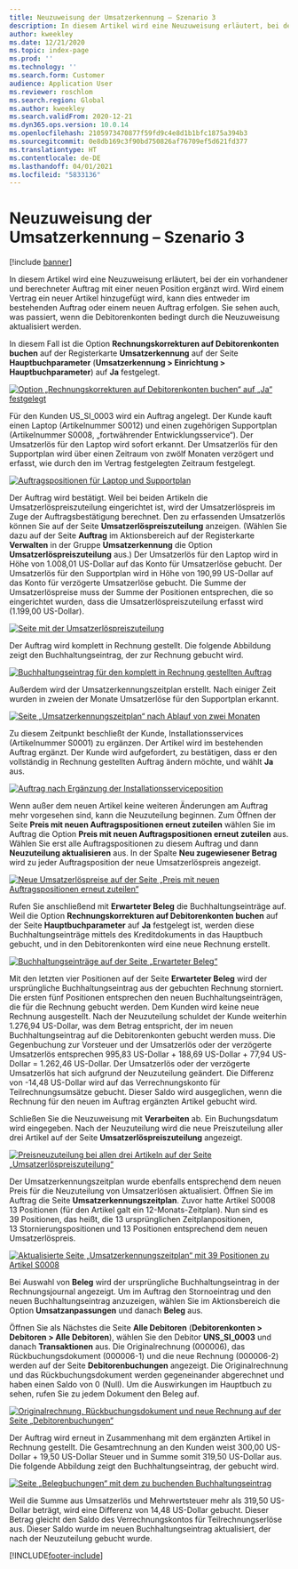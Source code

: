 ```yaml
---
title: Neuzuweisung der Umsatzerkennung – Szenario 3
description: In diesem Artikel wird eine Neuzuweisung erläutert, bei der ein vorhandener und berechneter Auftrag mit einer neuen Position ergänzt wird. Wird einem Vertrag ein neuer Artikel hinzugefügt wird, kann dies entweder im bestehenden Auftrag oder einem neuen Auftrag erfolgen.
author: kweekley
ms.date: 12/21/2020
ms.topic: index-page
ms.prod: ''
ms.technology: ''
ms.search.form: Customer
audience: Application User
ms.reviewer: roschlom
ms.search.region: Global
ms.author: kweekley
ms.search.validFrom: 2020-12-21
ms.dyn365.ops.version: 10.0.14
ms.openlocfilehash: 2105973470877f59fd9c4e8d1b1bfc1875a394b3
ms.sourcegitcommit: 0e8db169c3f90bd750826af76709ef5d621fd377
ms.translationtype: HT
ms.contentlocale: de-DE
ms.lasthandoff: 04/01/2021
ms.locfileid: "5833136"
---
```

# <a name="revenue-recognition-reallocation--scenario-3"></a>Neuzuweisung der Umsatzerkennung – Szenario 3

[!include [banner](../includes/banner.md)]

In diesem Artikel wird eine Neuzuweisung erläutert, bei der ein vorhandener und berechneter Auftrag mit einer neuen Position ergänzt wird. Wird einem Vertrag ein neuer Artikel hinzugefügt wird, kann dies entweder im bestehenden Auftrag oder einem neuen Auftrag erfolgen. Sie sehen auch, was passiert, wenn die Debitorenkonten bedingt durch die Neuzuweisung aktualisiert werden.

In diesem Fall ist die Option **Rechnungskorrekturen auf Debitorenkonten buchen** auf der Registerkarte **Umsatzerkennung** auf der Seite **Hauptbuchparameter** (**Umsatzerkennung \> Einrichtung \> Hauptbuchparameter**) auf **Ja** festgelegt.

[![Option „Rechnungskorrekturen auf Debitorenkonten buchen“ auf „Ja“ festgelegt](./media/25_rev-rec-scenarios.png)](./media/25_rev-rec-scenarios.png)

Für den Kunden US\_SI\_0003 wird ein Auftrag angelegt. Der Kunde kauft einen Laptop (Artikelnummer S0012) und einen zugehörigen Supportplan (Artikelnummer S0008, „fortwährender Entwicklungsservice“). Der Umsatzerlös für den Laptop wird sofort erkannt. Der Umsatzerlös für den Supportplan wird über einen Zeitraum von zwölf Monaten verzögert und erfasst, wie durch den im Vertrag festgelegten Zeitraum festgelegt.

[![Auftragspositionen für Laptop und Supportplan](./media/26_rev-rec-scenarios.png)](./media/26_rev-rec-scenarios.png)

Der Auftrag wird bestätigt. Weil bei beiden Artikeln die Umsatzerlöspreiszuteilung eingerichtet ist, wird der Umsatzerlöspreis im Zuge der Auftragsbestätigung berechnet. Den zu erfassenden Umsatzerlös können Sie auf der Seite **Umsatzerlöspreiszuteilung** anzeigen. (Wählen Sie dazu auf der Seite **Auftrag** im Aktionsbereich auf der Registerkarte **Verwalten** in der Gruppe **Umsatzerkennung** die Option **Umsatzerlöspreiszuteilung** aus.) Der Umsatzerlös für den Laptop wird in Höhe von 1.008,01 US-Dollar auf das Konto für Umsatzerlöse gebucht. Der Umsatzerlös für den Supportplan wird in Höhe von 190,99 US-Dollar auf das Konto für verzögerte Umsatzerlöse gebucht. Die Summe der Umsatzerlöspreise muss der Summe der Positionen entsprechen, die so eingerichtet wurden, dass die Umsatzerlöspreiszuteilung erfasst wird (1.199,00 US-Dollar).

[![Seite mit der Umsatzerlöspreiszuteilung](./media/27_rev-rec-scenarios.png)](./media/27_rev-rec-scenarios.png)

Der Auftrag wird komplett in Rechnung gestellt. Die folgende Abbildung zeigt den Buchhaltungseintrag, der zur Rechnung gebucht wird.

[![Buchhaltungseintrag für den komplett in Rechnung gestellten Auftrag](./media/28_rev-rec-scenarios.png)](./media/28_rev-rec-scenarios.png)

Außerdem wird der Umsatzerkennungszeitplan erstellt. Nach einiger Zeit wurden in zweien der Monate Umsatzerlöse für den Supportplan erkannt.

[![Seite „Umsatzerkennungszeitplan“ nach Ablauf von zwei Monaten](./media/29_rev-rec-scenarios.png)](./media/29_rev-rec-scenarios.png)

Zu diesem Zeitpunkt beschließt der Kunde, Installationsservices (Artikelnummer S0001) zu ergänzen. Der Artikel wird im bestehenden Auftrag ergänzt. Der Kunde wird aufgefordert, zu bestätigen, dass er den vollständig in Rechnung gestellten Auftrag ändern möchte, und wählt **Ja** aus.

[![Auftrag nach Ergänzung der Installationsserviceposition](./media/30_rev-rec-scenarios.png)](./media/30_rev-rec-scenarios.png)

Wenn außer dem neuen Artikel keine weiteren Änderungen am Auftrag mehr vorgesehen sind, kann die Neuzuteilung beginnen. Zum Öffnen der Seite **Preis mit neuen Auftragspositionen erneut zuteilen** wählen Sie im Auftrag die Option **Preis mit neuen Auftragspositionen erneut zuteilen** aus. Wählen Sie erst alle Auftragspositionen zu diesem Auftrag und dann **Neuzuteilung aktualisieren** aus. In der Spalte **Neu zugewiesener Betrag** wird zu jeder Auftragsposition der neue Umsatzerlöspreis angezeigt.

[![Neue Umsatzerlöspreise auf der Seite „Preis mit neuen Auftragspositionen erneut zuteilen“](./media/31_rev-rec-scenarios.png)](./media/31_rev-rec-scenarios.png)

Rufen Sie anschließend mit **Erwarteter Beleg** die Buchhaltungseinträge auf. Weil die Option **Rechnungskorrekturen auf Debitorenkonten buchen** auf der Seite **Hauptbuchparameter** auf **Ja** festgelegt ist, werden diese Buchhaltungseinträge mittels des Kreditdokuments in das Hauptbuch gebucht, und in den Debitorenkonten wird eine neue Rechnung erstellt.

[![Buchhaltungseinträge auf der Seite „Erwarteter Beleg“](./media/32_rev-rec-scenarios.png)](./media/32_rev-rec-scenarios.png)

Mit den letzten vier Positionen auf der Seite **Erwarteter Beleg** wird der ursprüngliche Buchhaltungseintrag aus der gebuchten Rechnung storniert. Die ersten fünf Positionen entsprechen den neuen Buchhaltungseinträgen, die für die Rechnung gebucht werden. Dem Kunden wird keine neue Rechnung ausgestellt. Nach der Neuzuteilung schuldet der Kunde weiterhin 1.276,94 US-Dollar, was dem Betrag entspricht, der im neuen Buchhaltungseintrag auf die Debitorenkonten gebucht werden muss. Die Gegenbuchung zur Vorsteuer und der Umsatzerlös oder der verzögerte Umsatzerlös entsprechen 995,83 US-Dollar + 188,69 US-Dollar + 77,94 US-Dollar = 1.262,46 US-Dollar. Der Umsatzerlös oder der verzögerte Umsatzerlös hat sich aufgrund der Neuzuteilung geändert. Die Differenz von -14,48 US-Dollar wird auf das Verrechnungskonto für Teilrechnungsumsätze gebucht. Dieser Saldo wird ausgeglichen, wenn die Rechnung für den neuen im Auftrag ergänzten Artikel gebucht wird.

Schließen Sie die Neuzuweisung mit **Verarbeiten** ab. Ein Buchungsdatum wird eingegeben. Nach der Neuzuteilung wird die neue Preiszuteilung aller drei Artikel auf der Seite **Umsatzerlöspreiszuteilung** angezeigt.

[![Preisneuzuteilung bei allen drei Artikeln auf der Seite „Umsatzerlöspreiszuteilung“](./media/33_rev-rec-scenarios.png)](./media/33_rev-rec-scenarios.png)

Der Umsatzerkennungszeitplan wurde ebenfalls entsprechend dem neuen Preis für die Neuzuteilung von Umsatzerlösen aktualisiert. Öffnen Sie im Auftrag die Seite **Umsatzerkennungszeitplan**. Zuvor hatte Artikel S0008 13 Positionen (für den Artikel galt ein 12-Monats-Zeitplan). Nun sind es 39 Positionen, das heißt, die 13 ursprünglichen Zeitplanpositionen, 13 Stornierungspositionen und 13 Positionen entsprechend dem neuen Umsatzerlöspreis.

[![Aktualisierte Seite „Umsatzerkennungszeitplan“ mit 39 Positionen zu Artikel S0008](./media/34_rev-rec-scenarios.png)](./media/34_rev-rec-scenarios.png)

Bei Auswahl von **Beleg** wird der ursprüngliche Buchhaltungseintrag in der Rechnungsjournal angezeigt. Um im Auftrag den Stornoeintrag und den neuen Buchhaltungseintrag anzuzeigen, wählen Sie im Aktionsbereich die Option **Umsatzanpassungen** und danach **Beleg** aus.

Öffnen Sie als Nächstes die Seite **Alle Debitoren** (**Debitorenkonten \> Debitoren \> Alle Debitoren**), wählen Sie den Debitor **UNS\_SI\_0003** und danach **Transaktionen** aus. Die Originalrechnung (000006), das Rückbuchungsdokument (000006-1) und die neue Rechnung (000006-2) werden auf der Seite **Debitorenbuchungen** angezeigt. Die Originalrechnung und das Rückbuchungsdokument werden gegeneinander abgerechnet und haben einen Saldo von 0 (Null). Um die Auswirkungen im Hauptbuch zu sehen, rufen Sie zu jedem Dokument den Beleg auf.

[![Originalrechnung, Rückbuchungsdokument und neue Rechnung auf der Seite „Debitorenbuchungen“](./media/35_rev-rec-scenarios.png)](./media/35_rev-rec-scenarios.png)

Der Auftrag wird erneut in Zusammenhang mit dem ergänzten Artikel in Rechnung gestellt. Die Gesamtrechnung an den Kunden weist 300,00 US-Dollar + 19,50 US-Dollar Steuer und in Summe somit 319,50 US-Dollar aus. Die folgende Abbildung zeigt den Buchhaltungseintrag, der gebucht wird.

[![Seite „Belegbuchungen“ mit dem zu buchenden Buchhaltungseintrag](./media/36_rev-rec-scenarios.png)](./media/36_rev-rec-scenarios.png)

Weil die Summe aus Umsatzerlös und Mehrwertsteuer mehr als 319,50 US-Dollar beträgt, wird eine Differenz von 14,48 US-Dollar gebucht. Dieser Betrag gleicht den Saldo des Verrechnungskontos für Teilrechnungserlöse aus. Dieser Saldo wurde im neuen Buchhaltungseintrag aktualisiert, der nach der Neuzuteilung gebucht wurde.


[!INCLUDE[footer-include](../../includes/footer-banner.md)]